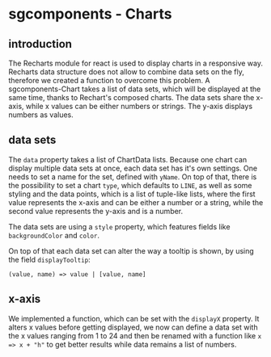 # sgcomponents - Charts

## introduction
The Recharts module for react is used to display charts in a responsive way. Recharts data structure does not allow to combine data sets on the fly, therefore we created a function to overcome this problem. A sgcomponents-Chart takes a list of data sets, which will be displayed at the same time, thanks to Rechart's composed charts. The data sets share the x-axis, while x values can be either numbers or strings. The y-axis displays numbers as values.

## data sets
The `data` property takes a list of ChartData lists. Because one chart can display multiple data sets at once, each data set has it's own settings. One needs to set a name for the set, defined with `yName`. On top of that, there is the possibility to set a chart `type`, which defaults to `LINE`, as well as some styling and the data points, which is a list of tuple-like lists, where the first value represents the x-axis and can be either a number or a string, while the second value represents the y-axis and is a number.

The data sets are using a `style` property, which features fields like `backgroundColor` and `color`. 

On top of that each data set can alter the way a tooltip is shown, by using the field `displayTooltip`: 

``` (value, name) => value | [value, name] ``` 

## x-axis
We implemented a function, which can be set with the `displayX` property. It alters x values before getting displayed, we now can define a data set with the x values ranging from 1 to 24 and then be renamed with a function like ``` x => x + "h" ``` to get better results while data remains a list of numbers.
